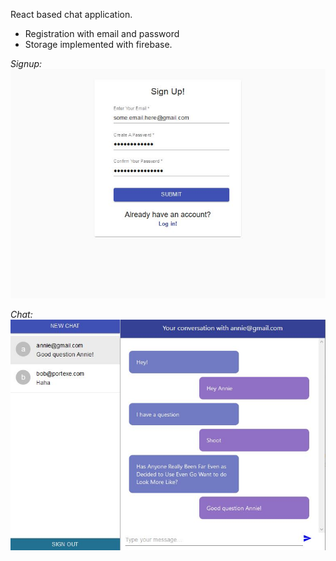 React based chat application.
* Registration with email and password
* Storage implemented with firebase.

*Signup:*
![Snapshot](Snapshot.png)

*Chat:*
![Snapshot](Snapshot2.png)
